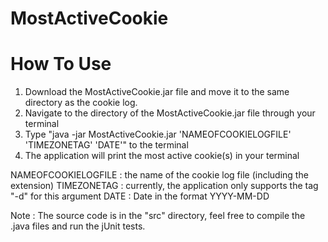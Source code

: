 # MostActiveCookie

# How To Use
1) Download the MostActiveCookie.jar file and move it to the same directory as the cookie log.
2) Navigate to the directory of the MostActiveCookie.jar file through your terminal
3) Type "java -jar MostActiveCookie.jar 'NAMEOFCOOKIELOGFILE' 'TIMEZONETAG' 'DATE'" to the terminal
4) The application will print the most active cookie(s) in your terminal

NAMEOFCOOKIELOGFILE : the name of the cookie log file (including the extension)
TIMEZONETAG : currently, the application only supports the tag "-d" for this argument
DATE : Date in the format YYYY-MM-DD

Note : The source code is in the "src" directory, feel free to compile the .java files and run the jUnit tests. 


